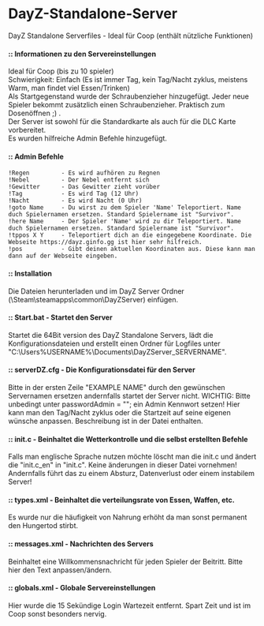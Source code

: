 # DayZ-Standalone-Server
DayZ Standalone Serverfiles - Ideal für Coop (enthält nützliche Funktionen)

#### :: Informationen zu den Servereinstellungen
Ideal für Coop (bis zu 10 spieler)  
Schwierigkeit: Einfach (Es ist immer Tag, kein Tag/Nacht zyklus, meistens Warm, man findet viel Essen/Trinken)  
Als Startgegenstand wurde der Schraubenzieher hinzugefügt. Jeder neue Spieler bekommt zusätzlich einen Schraubenzieher. Praktisch zum Dosenöffnen ;) .  
Der Server ist sowohl für die Standardkarte als auch für die DLC Karte vorbereitet.  
Es wurden hilfreiche Admin Befehle hinzugefügt.  

#### :: Admin Befehle
`!Regen         - Es wird aufhören zu Regnen`  
`!Nebel         - Der Nebel entfernt sich`  
`!Gewitter      - Das Gewitter zieht vorüber`  
`!Tag           - Es wird Tag (12 Uhr)`  
`!Nacht         - Es wird Nacht (0 Uhr)`  
`!goto Name     - Du wirst zu dem Spieler 'Name' Teleportiert. Name duch Spielernamen ersetzen. Standard Spielername ist "Survivor".`  
`!here Name     - Der Spieler 'Name' wird zu dir Teleportiert. Name duch Spielernamen ersetzen. Standard Spielername ist "Survivor".`  
`!tppos X Y     - Teleportiert dich an die eingegebene Koordinate. Die Webseite https://dayz.ginfo.gg ist hier sehr hilfreich.`  
`!pos           - Gibt deinen aktuellen Koordinaten aus. Diese kann man dann auf der Webseite eingeben.`  



#### :: Installation
Die Dateien herunterladen und im DayZ Server Ordner (\Steam\steamapps\common\DayZServer) einfügen.
 
 
 
#### :: Start.bat - Startet den Server
Startet die 64Bit version des DayZ Standalone Servers, lädt die Konfigurationsdateien und erstellt einen Ordner für Logfiles unter "C:\Users\%USERNAME%\Documents\DayZServer_SERVERNAME".
 
 
 
#### :: serverDZ.cfg - Die Konfigurationsdatei für den Server
Bitte in der ersten Zeile "EXAMPLE NAME" durch den gewünschen Servernamen ersetzen andernfalls startet der Server nicht.
WICHTIG: Bitte unbedingt unter passwordAdmin = ""; ein Admin Kennwort setzen!
Hier kann man den Tag/Nacht zyklus oder die Startzeit auf seine eigenen wünsche anpassen. Beschreibung ist in der Datei enthalten.
 
 
 
#### :: init.c - Beinhaltet die Wetterkontrolle und die selbst erstellten Befehle
Falls man englische Sprache nutzen möchte löscht man die init.c und ändert die "init.c_en" in "init.c".
Keine änderungen in dieser Datei vornehmen! Andernfalls führt das zu einem Absturz, Datenverlust oder einem instabilem Server!
 
 
 
#### :: types.xml - Beinhaltet die verteilungsrate von Essen, Waffen, etc.
Es wurde nur die häufigkeit von Nahrung erhöht da man sonst permanent den Hungertod stirbt.
 
 
 
#### :: messages.xml - Nachrichten des Servers
Beinhaltet eine Willkommensnachricht für jeden Spieler der Beitritt. Bitte hier den Text anpassen/ändern.
 
 
 
#### :: globals.xml - Globale Servereinstellungen
Hier wurde die 15 Sekündige Login Wartezeit entfernt. Spart Zeit und ist im Coop sonst besonders nervig.
